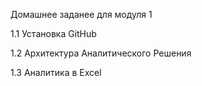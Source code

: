 Домашнее заданее для модуля 1

1.1 Установка GitHub

1.2 Архитектура Аналитического Решения

1.3 Аналитика в Excel